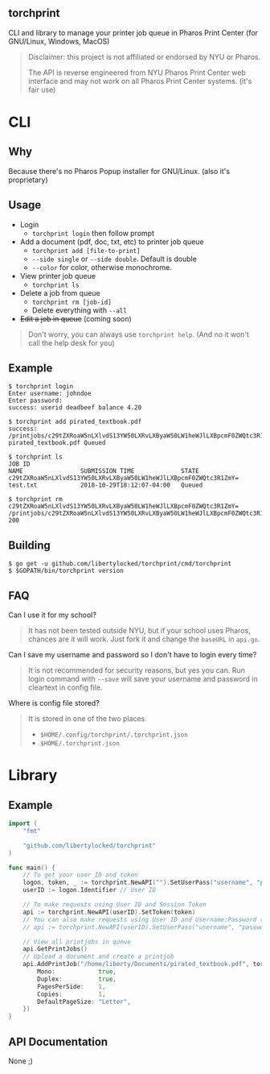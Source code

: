 torchprint
---
CLI and library to manage your printer job queue in Pharos Print Center (for GNU/Linux, Windows, MacOS)

> Disclaimer: this project is not affiliated or endorsed by NYU or Pharos.
>
> The API is reverse engineered from NYU Pharos Print Center web interface and may not work on all Pharos Print Center systems.
> (it's fair use)

# CLI

## Why
Because there's no Pharos Popup installer for GNU/Linux. (also it's proprietary)

## Usage
- Login
  - `torchprint login` then follow prompt
- Add a document (pdf, doc, txt, etc) to printer job queue
  - `torchprint add [file-to-print]`
  - `--side single` or `--side double`. Default is double
  - `--color` for color, otherwise monochrome.
- View printer job queue
  - `torchprint ls`
- Delete a job from queue
  - `torchprint rm [job-id]`
  - Delete everything with `--all`
- ~~Edit a job in queue~~ (coming soon)

> Don't worry, you can always use `torchprint help`. (And no it won't call the help desk for you)

## Example
```
$ torchprint login
Enter username: johndoe
Enter password:
success: userid deadbeef balance 4.20

$ torchprint add pirated_textbook.pdf
success: /printjobs/c29tZXRoaW5nLXlvdS13YW50LXRvLXByaW50LW1heWJlLXBpcmF0ZWQtc3R1ZmY= pirated_textbook.pdf Queued

$ torchprint ls
JOB ID                                                             NAME                SUBMISSION TIME             STATE
c29tZXRoaW5nLXlvdS13YW50LXRvLXByaW50LW1heWJlLXBpcmF0ZWQtc3R1ZmY=   test.txt            2018-10-29T18:12:07-04:00   Queued

$ torchprint rm c29tZXRoaW5nLXlvdS13YW50LXRvLXByaW50LW1heWJlLXBpcmF0ZWQtc3R1ZmY=
/printjobs/c29tZXRoaW5nLXlvdS13YW50LXRvLXByaW50LW1heWJlLXBpcmF0ZWQtc3R1ZmY= 200
```

## Building
```
$ go get -u github.com/libertylocked/torchprint/cmd/torchprint
$ $GOPATH/bin/torchprint version
```

## FAQ
Can I use it for my school?
> It has not been tested outside NYU, but if your school uses Pharos, chances are it will work. Just fork it and change the `baseURL` in `api.go`.

Can I save my username and password so I don't have to login every time?
> It is not recommended for security reasons, but yes you can.
> Run login command with `--save` will save your username and password in cleartext in config file.

Where is config file stored?
> It is stored in one of the two places
> - `$HOME/.config/torchprint/.torchprint.json`
> - `$HOME/.torchprint.json`

# Library
## Example
```go
import (
	"fmt"

	"github.com/libertylocked/torchprint"
)

func main() {
	// To get your user ID and token
	logon, token, _ := torchprint.NewAPI("").SetUserPass("username", "password")
	userID := logon.Identifier // User ID

	// To make requests using User ID and Session Token
	api := torchprint.NewAPI(userID).SetToken(token)
	// You can also make requests using User ID and Username:Password (instead of token)
	// api := torchprint.NewAPI(userID).SetUserPass("username", "password")

	// View all printjobs in queue
	api.GetPrintJobs()
	// Upload a document and create a printjob
	api.AddPrintJob("/home/liberty/Documents/pirated_textbook.pdf", torchprint.FinishingOptions{
		Mono:            true,
		Duplex:          true,
		PagesPerSide:    1,
		Copies:          1,
		DefaultPageSize: "Letter",
	})
}
```

## API Documentation
None ;)
